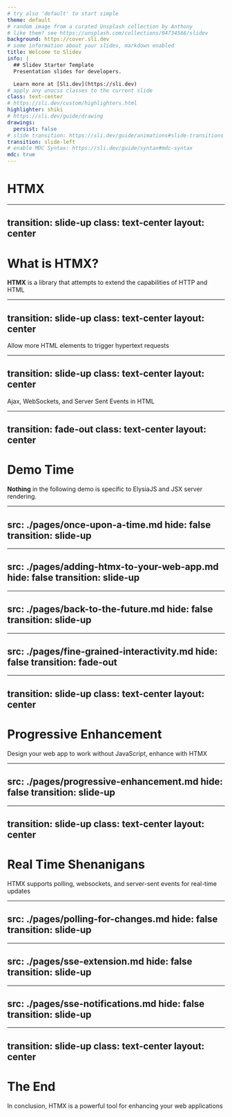 ```yaml
---
# try also 'default' to start simple
theme: default
# random image from a curated Unsplash collection by Anthony
# like them? see https://unsplash.com/collections/94734566/slidev
background: https://cover.sli.dev
# some information about your slides, markdown enabled
title: Welcome to Slidev
info: |
  ## Slidev Starter Template
  Presentation slides for developers.

  Learn more at [Sli.dev](https://sli.dev)
# apply any unocss classes to the current slide
class: text-center
# https://sli.dev/custom/highlighters.html
highlighter: shiki
# https://sli.dev/guide/drawing
drawings:
  persist: false
# slide transition: https://sli.dev/guide/animations#slide-transitions
transition: slide-left
# enable MDC Syntax: https://sli.dev/guide/syntax#mdc-syntax
mdc: true
---
```



# HTMX

<!--
The last comment block of each slide will be treated as slide notes. It will be visible and editable in Presenter Mode along with the slide. [Read more in the docs](https://sli.dev/guide/syntax.html#notes)
-->

---
transition: slide-up
class: text-center
layout: center
---

# What is HTMX?

**HTMX** is a library that attempts to extend the capabilities of HTTP and HTML


---
transition: slide-up
class: text-center
layout: center
---

Allow more HTML elements to trigger hypertext requests


---
transition: slide-up
class: text-center
layout: center
---

Ajax, WebSockets, and Server Sent Events in HTML

---
transition: fade-out
class: text-center
layout: center
---

# Demo Time

**Nothing** in the following demo is specific to ElysiaJS and JSX server rendering.

---
src: ./pages/once-upon-a-time.md
hide: false
transition: slide-up
---

---
src: ./pages/adding-htmx-to-your-web-app.md
hide: false
transition: slide-up
---

---
src: ./pages/back-to-the-future.md
hide: false
transition: slide-up
---

---
src: ./pages/fine-grained-interactivity.md
hide: false
transition: fade-out
---

---
transition: slide-up
class: text-center
layout: center
---

# Progressive Enhancement

Design your web app to work without JavaScript, enhance with HTMX

---
src: ./pages/progressive-enhancement.md
hide: false
transition: slide-up
---

---
transition: slide-up
class: text-center
layout: center
---

# Real Time Shenanigans

HTMX supports polling, websockets, and server-sent events for real-time updates

---
src: ./pages/polling-for-changes.md
hide: false
transition: slide-up
---

---
src: ./pages/sse-extension.md
hide: false
transition: slide-up
---

---
src: ./pages/sse-notifications.md
hide: false
transition: slide-up
---

---
transition: slide-up
class: text-center
layout: center
---

# The End

In conclusion, HTMX is a powerful tool for enhancing your web applications
